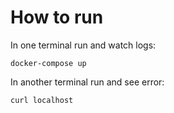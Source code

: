 # How to run
In one terminal run and watch logs:
```
docker-compose up
```
In another terminal run and see error:
```
curl localhost
```
